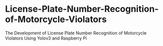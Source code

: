 # License-Plate-Number-Recognition-of-Motorcycle-Violators
The Development of License Plate Number Recognition of Motorcycle Violators Using Yolov3 and Raspberry Pi 
